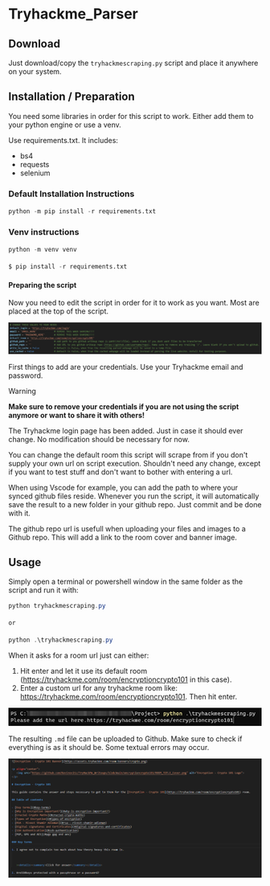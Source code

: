 # Tryhackme_Parser

## Download

Just download/copy the `tryhackmescraping.py` script and place it anywhere on your system.

## Installation / Preparation

You need some libraries in order for this script to work. Either add them to your python engine or use a venv.

Use requirements.txt. It includes:

- bs4
- requests
- selenium

### Default Installation Instructions

```python
python -m pip install -r requirements.txt
```

### Venv instructions

```python
python -m venv venv

$ pip install -r requirements.txt
```

#### Preparing the script

Now you need to edit the script in order for it to work as you want. Most are placed at the top of the script.

![Thm Parse Script Modify](https://github.com/Kevinovitz/Tryhackme_Parser/raw/main/Images/thm_parser_script_modify.png)

First things to add are your credentials. Use your Tryhackme email and password.

> [!warning]
> **Make sure to remove your credentials if you are not using the script anymore or want to share it with others!**

The Tryhackme login page has been added. Just in case it should ever change. No modification should be necessary for now.

You can change the default room this script will scrape from if you don't supply your own url on script execution. Shouldn't need any change, except if you want to test stuff and don't want to bother with entering a url.

When using Vscode for example, you can add the path to where your synced github files reside. Whenever you run the script, it will automatically save the result to a new folder in your github repo. Just commit and be done with it.

The github repo url is usefull when uploading your files and images to a Github repo. This will add a link to the room cover and banner image.

## Usage

Simply open a terminal or powershell window in the same folder as the script and run it with:

```powershell
python tryhackmescraping.py

or

python .\tryhackmescraping.py
```

When it asks for a room url just can either:

1. Hit enter and let it use its default room (https://tryhackme.com/room/encryptioncrypto101 in this case).
2. Enter a custom url for any tryhackme room like: https://tryhackme.com/room/encryptioncrypto101. Then hit enter.

![Thm Parser Script Start](https://github.com/Kevinovitz/Tryhackme_Parser/raw/main/Images/thm_parser_script_start.png)

The resulting `.md` file can be uploaded to Github. Make sure to check if everything is as it should be. Some textual errors may occur.

![Thm Parser Result](https://github.com/Kevinovitz/Tryhackme_Parser/raw/main/Images/thm_parser_result.png)
